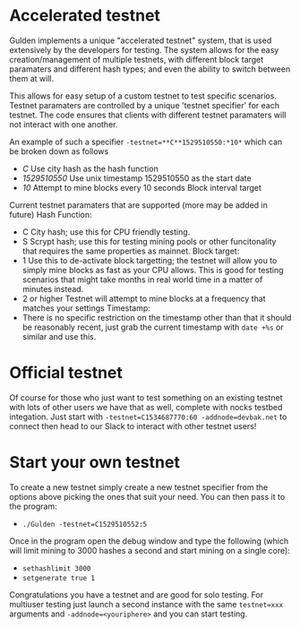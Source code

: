 # Accelerated testnet

Gulden implements a unique "accelerated testnet" system, that is used extensively by the developers for testing.
The system allows for the easy creation/management of multiple testnets, with different block target paramaters and different hash types; and even the ability to switch between them at will.

This allows for easy setup of a custom testnet to test specific scenarios.
Testnet paramaters are controlled by a unique 'testnet specifier' for each testnet. The code ensures that clients with different testnet paramaters will not interact with one another.

An example of such a specifier `-testnet=**C**1529510550:*10*` which can be broken down as follows

- _C_ Use city hash as the hash function
- _1529510550_ Use unix timestamp 1529510550 as the start date
- _10_ Attempt to mine blocks every 10 seconds Block interval target

Current testnet paramaters that are supported (more may be added in future)
Hash Function:

- C City hash; use this for CPU friendly testing.
- S Scrypt hash; use this for testing mining pools or other funcitonality that requires the same properties as mainnet.
  Block target:
- 1 Use this to de-activate block targetting; the testnet will allow you to simply mine blocks as fast as your CPU allows. This is good for testing scenarios that might take months in real world time in a matter of minutes instead.
- 2 or higher Testnet will attempt to mine blocks at a frequency that matches your settings
  Timestamp:
- There is no specific restriction on the timestamp other than that it should be reasonably recent, just grab the current timestamp with `date +%s` or similar and use this.

# Official testnet

Of course for those who just want to test something on an existing testnet with lots of other users we have that as well, complete with nocks testbed integation.
Just start with `-testnet=C1534687770:60 -addnode=devbak.net` to connect then head to our Slack to interact with other testnet users!

# Start your own testnet

To create a new testnet simply create a new testnet specifier from the options above picking the ones that suit your need.
You can then pass it to the program:

- `./Gulden -testnet=C1529510552:5`

Once in the program open the debug window and type the following (which will limit mining to 3000 hashes a second and start mining on a single core):

- `sethashlimit 3000`
- `setgenerate true 1`

Congratulations you have a testnet and are good for solo testing.
For multiuser testing just launch a second instance with the same `testnet=xxx` arguments and `-addnode=<youriphere>` and you can start testing.
